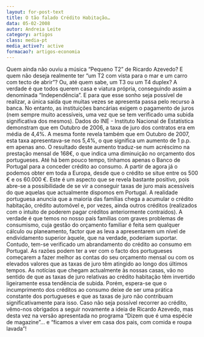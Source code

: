 ```yaml
---
layout: for-post-text
title: O tão falado Crédito Habitação…
data: 05-02-2008
autor: Andreia Leite
category: artigos
class: media-pt
media_active?: active
formacao?: artigos-economia
---
```

  
  
Quem ainda não ouviu a música “Pequeno T2” de Ricardo Azevedo? E quem não deseja realmente ter “um T2 com vista para o mar e um carro com tecto de abrir”? Ou, até quem sabe, um T3 ou um T4 duplex? A verdade é que todos querem casa e viatura própria, conseguindo assim a denominada “Independência”. E para que esse sonho seja possível de realizar, a única saída que muitas vezes se apresenta passa pelo recurso à banca. No entanto, as instituições bancárias exigem o pagamento de juros (nem sempre muito acessíveis, uma vez que se tem verificado uma subida significativa dos mesmos). Dados do INE - Instituto Nacional de Estatística demonstram que em Outubro de 2006, a taxa de juro dos contratos era em média de 4,4%. A mesma fonte revela também que em Outubro de 2007, esta taxa apresentava-se nos 5,4%, o que significa um aumento de 1 p.p. em apenas ano. O resultado deste aumento traduz-se num acréscimo na prestação mensal de 168€, o que indica uma diminuição no orçamento dos portugueses. Até há bem pouco tempo, tínhamos apenas o Banco de Portugal para a conceder crédito ao consumo. A partir de agora já o podemos obter em toda a Europa, desde que o crédito se situe entre os 500 € e os 60.000 €. Este é um aspecto que se revela bastante positivo, pois abre-se a possibilidade de se vir a conseguir taxas de juro mais acessíveis do que aquelas que actualmente dispomos em Portugal. A realidade portuguesa anuncia que a maioria das famílias chega a acumular o crédito habitação, crédito automóvel e, por vezes, ainda outros créditos (realizados com o intuito de poderem pagar créditos anteriormente contraídos). A verdade é que temos no nosso país famílias com graves problemas de consumismo, cuja gestão do orçamento familiar é feita sem qualquer cálculo ou planeamento, factor que as leva a apresentarem um nível de endividamento superior àquele, que na verdade, poderiam suportar. Contudo, tem-se verificado um abrandamento do crédito ao consumo em Portugal. As razões podem ter a ver com o facto dos portugueses começarem a fazer melhor as contas do seu orçamento mensal ou com os elevados valores que as taxas de juro têm atingido ao longo dos últimos tempos. As notícias que chegam actualmente às nossas casas, vão no sentido de que as taxas de juro relativas ao crédito habitação têm invertido ligeiramente essa tendência de subida. Porém, espera-se que o incumprimento dos créditos ao consumo deixe de ser uma prática constante dos portugueses e que as taxas de juro não contribuam significativamente para isso. Caso não seja possível recorrer ao crédito, vêmo-nos obrigados a seguir novamente a ideia de Ricardo Azevedo, mas desta vez na versão apresentada no programa “Dizem que é uma espécie de magazine”… e “ficamos a viver em casa dos pais, com comida e roupa lavada”!
